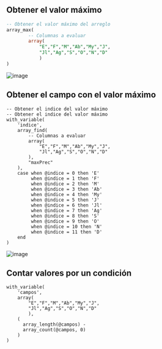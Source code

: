 ## Obtener el valor máximo

```sql
-- Obtener el valor máximo del arreglo
array_max(
		-- Columnas a evaluar
		array(
			"E","F","M","Ab","My","J",	
			"Jl","Ag","S","O","N","D"
			)
)
```

![image](https://user-images.githubusercontent.com/88239150/227092525-57c19cff-ed8b-4154-8082-0e0f3b6c0a18.png)


## Obtener el campo con el valor máximo

```
-- Obtener el indice del valor máximo
-- Obtener el indice del valor máximo
with_variable(
	'indice',
	array_find(
		-- Columnas a evaluar
		array(
			"E","F","M","Ab","My","J",	
			"Jl","Ag","S","O","N","D"
		),
		"maxPrec"
	),
	case when @indice = 0 then 'E'
		 when @indice = 1 then 'F'
		 when @indice = 2 then 'M'
		 when @indice = 3 then 'Ab'
		 when @indice = 4 then 'My'
		 when @indice = 5 then 'J'
		 when @indice = 6 then 'Jl'
		 when @indice = 7 then 'Ag'
		 when @indice = 8 then 'S'
		 when @indice = 9 then 'O'
		 when @indice = 10 then 'N'
		 when @indice = 11 then 'D'
	end
)
```

![image](https://user-images.githubusercontent.com/88239150/227094992-55d70f1a-6659-4dce-a227-f3f080db189e.png)

## Contar valores por un condición

```
with_variable(
	'campos',
	array(
		"E","F","M","Ab","My","J",		  
		"Jl","Ag","S","O","N","D"
		),
	(
	  array_length(@campos) -
	  array_count(@campos, 0)
	)
)
```
